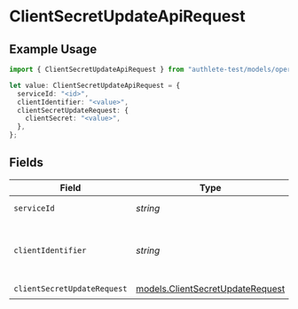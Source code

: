 # ClientSecretUpdateApiRequest

## Example Usage

```typescript
import { ClientSecretUpdateApiRequest } from "authlete-test/models/operations";

let value: ClientSecretUpdateApiRequest = {
  serviceId: "<id>",
  clientIdentifier: "<value>",
  clientSecretUpdateRequest: {
    clientSecret: "<value>",
  },
};
```

## Fields

| Field                                                                         | Type                                                                          | Required                                                                      | Description                                                                   |
| ----------------------------------------------------------------------------- | ----------------------------------------------------------------------------- | ----------------------------------------------------------------------------- | ----------------------------------------------------------------------------- |
| `serviceId`                                                                   | *string*                                                                      | :heavy_check_mark:                                                            | A service ID.                                                                 |
| `clientIdentifier`                                                            | *string*                                                                      | :heavy_check_mark:                                                            | The client ID or the client ID alias of a client.<br/>                        |
| `clientSecretUpdateRequest`                                                   | [models.ClientSecretUpdateRequest](../../models/clientsecretupdaterequest.md) | :heavy_check_mark:                                                            | N/A                                                                           |
